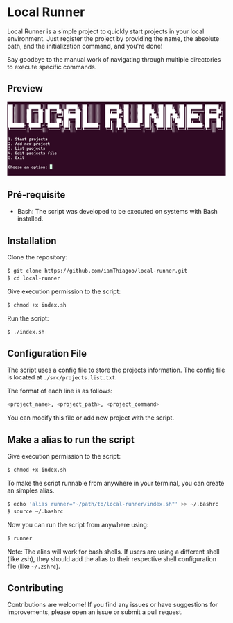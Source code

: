 # Local Runner

Local Runner is a simple project to quickly start projects in your local environment. Just register the project by providing the name, the absolute path, and the initialization command, and you're done!

Say goodbye to the manual work of navigating through multiple directories to execute specific commands.

## Preview

![Preview](./src/assets/screenshot.png)

## Pré-requisite
- Bash: The script was developed to be executed on systems with Bash installed.

## Installation

Clone the repository:
```bash 
$ git clone https://github.com/iamThiagoo/local-runner.git
$ cd local-runner
```

Give execution permission to the script:

```bash 
$ chmod +x index.sh
```

Run the script:

```bash 
$ ./index.sh
```

## Configuration File

The script uses a config file to store the projects information. The config file is located at `./src/projects.list.txt`.

The format of each line is as follows:

```bash
<project_name>, <project_path>, <project_command>
```

You can modify this file or add new project with the script.

## Make a alias to run the script

Give execution permission to the script:

```bash
$ chmod +x index.sh
```

To make the script runnable from anywhere in your terminal, you can create an simples alias.

```bash
$ echo 'alias runner="~/path/to/local-runner/index.sh"' >> ~/.bashrc
$ source ~/.bashrc
```

Now you can run the script from anywhere using:

```bash
$ runner
```

Note: The alias will work for bash shells. If users are using a different shell (like zsh), they should add the alias to their respective shell configuration file (like `~/.zshrc`).

## Contributing

Contributions are welcome! If you find any issues or have suggestions for improvements, please open an issue or submit a pull request.